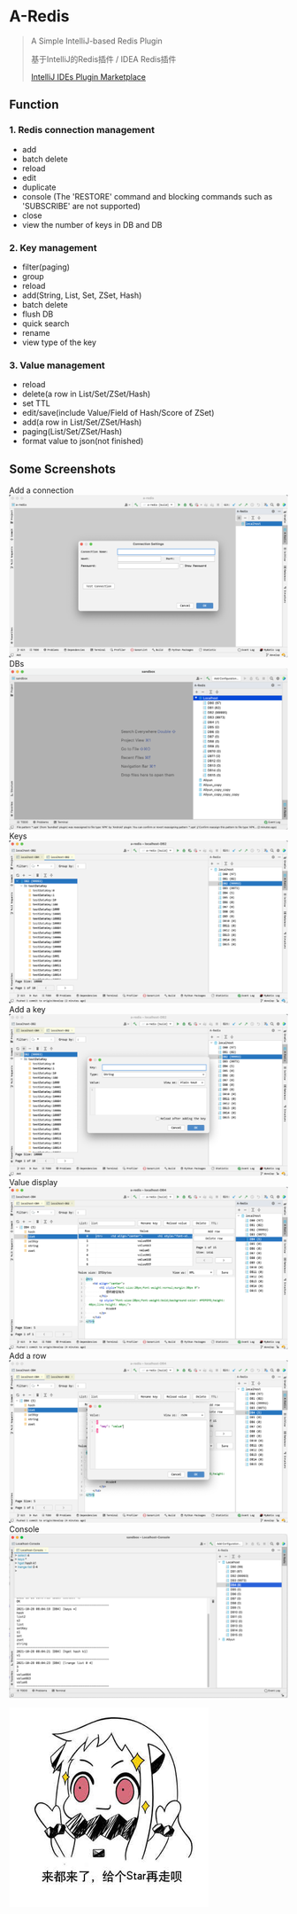 # A-Redis
> A Simple IntelliJ-based Redis Plugin
> 
> 基于IntelliJ的Redis插件 / IDEA Redis插件
> 
> [IntelliJ IDEs Plugin Marketplace](https://plugins.jetbrains.com/plugin/17595-redis-helper)


## Function
### 1. Redis connection management
  - add
  - batch delete
  - reload
  - edit
  - duplicate
  - console (The 'RESTORE' command and blocking commands such as 'SUBSCRIBE' are not supported)
  - close
  - view the number of keys in DB and DB

### 2. Key management
  - filter(paging)
  - group
  - reload
  - add(String, List, Set, ZSet, Hash)
  - batch delete
  - flush DB
  - quick search
  - rename
  - view type of the key

### 3. Value management
  - reload
  - delete(a row in List/Set/ZSet/Hash)
  - set TTL
  - edit/save(include Value/Field of Hash/Score of ZSet)
  - add(a row in List/Set/ZSet/Hash)
  - paging(List/Set/ZSet/Hash)
  - format value to json(not finished)

## Some Screenshots
Add a connection
![new-connection](./img/new-connection.png)
DBs
![dbs](./img/dbs.png)
Keys
![keys](./img/keys.png)
Add a key
![add-a-key](./img/add-a-key.png)
Value display
![value-display](./img/value-display.png)
Add a row
![add-row](./img/add-row.png)
Console
![console](./img/console.png)

![star](./img/star.jpg)
